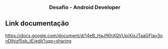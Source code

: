 <!-- Header-->
<br />
  <h3 align="center">Desafio - Android Developer </h3>
  
## Link documentação

https://docs.google.com/document/d/14eB_HaJfKhXQVUpiXlxJTaaGFIay3onDlhizf5sb_tE/edit?usp=sharing

